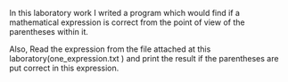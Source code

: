 In this laboratory work I writed a program which would find if a mathematical expression is correct from the point of view of the parentheses within it.

Also, Read the expression from the file attached at this laboratory(one_expression.txt ) and print the result if the parentheses are put correct in this expression.
